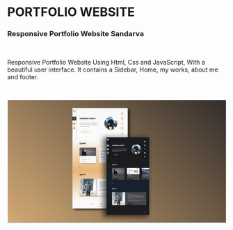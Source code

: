 # PORTFOLIO WEBSITE

### Responsive Portfolio Website Sandarva

<br>

Responsive Portfolio Website Using Html, Css and JavaScript, With a beautiful user interface. It contains a Sidebar, Home, my works, about me and footer.

<br>

![Website prototype](./images/prototype.png)
